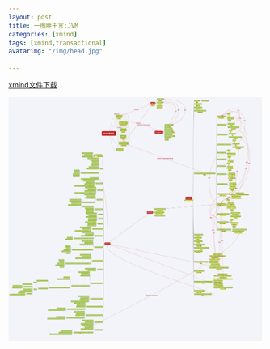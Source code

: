 ```yaml
---
layout: post
title: 一图胜千言:JVM
categories: [xmind]
tags: [xmind,transactional]
avatarimg: "/img/head.jpg"

---
```


[xmind文件下载](/mind/jvm.xmind)


<!-- more -->

![](/mind/jvm.png)
